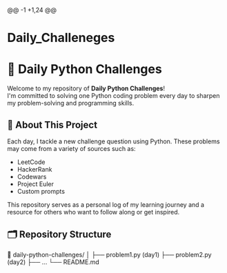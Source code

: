 @@ -1 +1,24 @@
# Daily_Challeneges
# 🐍 Daily Python Challenges

Welcome to my repository of **Daily Python Challenges**!  
I'm committed to solving one Python coding problem every day to sharpen my problem-solving and programming skills.

## 📅 About This Project

Each day, I tackle a new challenge question using Python. These problems may come from a variety of sources such as:
- LeetCode
- HackerRank
- Codewars
- Project Euler
- Custom prompts

This repository serves as a personal log of my learning journey and a resource for others who want to follow along or get inspired.

## 🗂 Repository Structure

📁 daily-python-challenges/
│
├── problem1.py (day1)
├── problem2.py (day2)
├── ...
└── README.md
